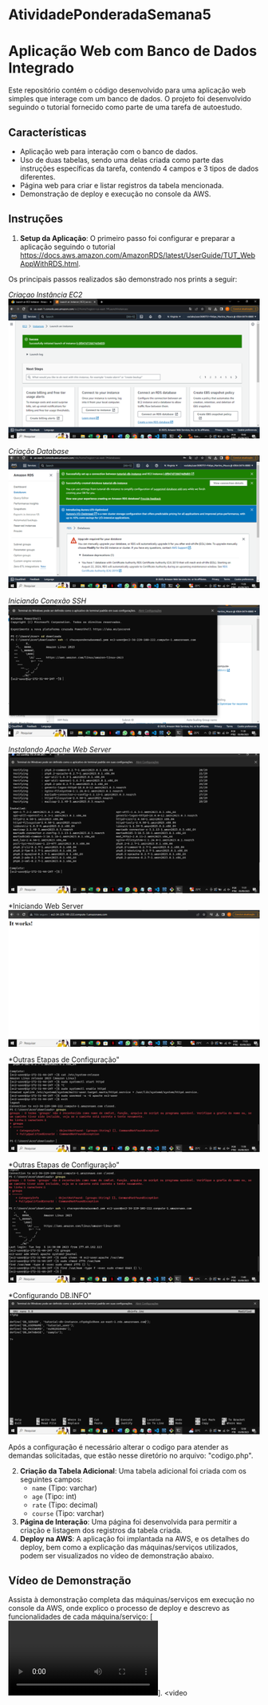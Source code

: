 # AtividadePonderadaSemana5

# Aplicação Web com Banco de Dados Integrado

Este repositório contém o código desenvolvido para uma aplicação web simples que interage com um banco de dados. O projeto foi desenvolvido seguindo o tutorial fornecido como parte de uma tarefa de autoestudo.

## Características

- Aplicação web para interação com o banco de dados.
- Uso de duas tabelas, sendo uma delas criada como parte das instruções específicas da tarefa, contendo 4 campos e 3 tipos de dados diferentes.
- Página web para criar e listar registros da tabela mencionada.
- Demonstração de deploy e execução no console da AWS.

## Instruções

1. **Setup da Aplicação**: O primeiro passo foi configurar e preparar a aplicação seguindo o tutorial https://docs.aws.amazon.com/AmazonRDS/latest/UserGuide/TUT_WebAppWithRDS.html.

Os principais passos realizados são demonstrado nos prints a seguir:

*Criaçao Instância EC2*
![Alt text](image.png) 

*Criação Database*
![Alt text](image-1.png)

*Iniciando Conexão SSH*
![Alt text](image-2.png)

*Instalando Apache Web Server*
![Alt text](image-3.png)

*Iniciando Web Server
![Alt text](image-4.png)

*Outras Etapas de Configuração"
![Alt text](image-5.png)

*Outras Etapas de Configuração"
![Alt text](image-6.png)

*Configurando DB.INFO"
![Alt text](image-7.png)

Após a configuração é necessário alterar o codigo para atender as demandas solicitadas, que estão nesse diretório no arquivo: "codigo.php".

2. **Criação da Tabela Adicional**: Uma tabela adicional foi criada com os seguintes campos:
    - `name` (Tipo: varchar)
    - `age` (Tipo: int)
    - `rate` (Tipo: decimal)
    - `course` (Tipo: varchar)
3. **Página de Interação**: Uma página foi desenvolvida para permitir a criação e listagem dos registros da tabela criada.
4. **Deploy na AWS**: A aplicação foi implantada na AWS, e os detalhes do deploy, bem como a explicação das máquinas/serviços utilizados, podem ser visualizados no vídeo de demonstração abaixo.

## Vídeo de Demonstração

Assista à demonstração completa das máquinas/serviços em execução no console da AWS, onde explico o processo de deploy e descrevo as funcionalidades de cada máquina/serviço: [<video src="Instance%20details%20_%20EC2%20_%20us-east-1%20-%20Google%20Chrome%202023-09-06%2023-12-04.mp4" controls title="Link do Vídeo"></video>].
<video 




